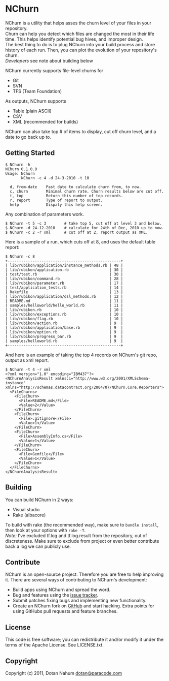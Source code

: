 NChurn
======

NChurn is a utility that helps asses the churn level of your files in your repository.  
Churn can help you detect which files are changed the most in their life time. This helps identify potential bug hives, and improper design.  
The best thing to do is to plug NChurn into your build process and store history of each run. Then, you can plot the evolution of your repository's churn.  
_Developers_ see note about building below

NChurn currently supports file-level churns for

* Git
* SVN
* TFS (Team Foundation)


As outputs, NChurn supports

* Table (plain ASCII)
* CSV
* XML (recommended for builds)


NChurn can also take top # of items to display, cut off churn level, and a date to go back up to.

Getting Started
---------------

	$ NChurn -h
	NChurn 0.1.0.0
	Usage: NChurn
	       NChurn -c 4 -d 24-3-2010 -t 10

	  d, from-date    Past date to calculate churn from, to now.
	  c, churn        Minimal churn rate. Churn results below are cut off.
	  t, top          Return this number of top records.
	  r, report       Type of report to output.
	  help            Dispaly this help screen.

  
Any combination of parameters work.

	$ NChurn -t 5 -c 3        # take top 5, cut off at level 3 and below.
	$ NChurn -d 24-12-2010    # calculate for 24th of Dec, 2010 up to now.
	$ NChurn -c 2 -r xml      # cut off at 2, report output as XML.

Here is a sample of a run, which cuts off at 8, and uses the default table report:

	$ NChurn -c 8
	+--------------------------------------------------+
	| lib/rubikon/application/instance_methods.rb | 48 |
	| lib/rubikon/application.rb                  | 30 |
	| test/test.rb                                | 30 |
	| lib/rubikon/command.rb                      | 28 |
	| lib/rubikon/parameter.rb                    | 17 |
	| test/application_tests.rb                   | 14 |
	| Rakefile                                    | 13 |
	| lib/rubikon/application/dsl_methods.rb      | 12 |
	| README.md                                   | 11 |
	| samples/helloworld/hello_world.rb           | 11 |
	| lib/rubikon.rb                              | 10 |
	| lib/rubikon/exceptions.rb                   | 10 |
	| lib/rubikon/flag.rb                         | 10 |
	| lib/rubikon/action.rb                       | 9  |
	| lib/rubikon/application/base.rb             | 9  |
	| lib/rubikon/option.rb                       | 9  |
	| lib/rubikon/progress_bar.rb                 | 9  |
	| samples/helloworld.rb                       | 9  |
	+--------------------------------------------------+

And here is an example of taking the top 4 records on NChurn's git repo, output as xml report.

	$ NChurn -t 4 -r xml
	<?xml version="1.0" encoding="IBM437"?>
	<NChurnAnalysisResult xmlns:i="http://www.w3.org/2001/XMLSchema-instance" xmlns="http://schemas.datacontract.org/2004/07/NChurn.Core.Reporters">
	  <FileChurns>
	    <FileChurn>
	      <File>README.md</File>
	      <Value>2</Value>
	    </FileChurn>
	    <FileChurn>
	      <File>.gitignore</File>
	      <Value>1</Value>
	    </FileChurn>
	    <FileChurn>
	      <File>AssemblyInfo.cs</File>
	      <Value>1</Value>
	    </FileChurn>
	    <FileChurn>
	      <File>Gemfile</File>
	      <Value>1</Value>
	    </FileChurn>
	  </FileChurns>
	</NChurnAnalysisResult>

Building
----------
You can build NChurn in 2 ways:

* Visual studio
* Rake (albacore)

To build with rake (the recommended way), make sure to `bundle install`, then look at your options with `rake -T`.  
_Note:_ I've excluded tf.log and tf.log.result from the repository, out of discreteness. Make sure to exclude from project or even better contribute back a log we can publicly use.

Contribute
----------

NChurn is an open-source project. Therefore you are free to help improving it.
There are several ways of contributing to NChurn's development:

* Build apps using NChurn and spread the word.
* Bug and features using the [issue tracker][2].
* Submit patches fixing bugs and implementing new functionality.
* Create an NChurn fork on [GitHub][1] and start hacking. Extra points for using GitHubs pull requests and feature branches.

License
-------

This code is free software; you can redistribute it and/or modify it under the
terms of the Apache License. See LICENSE.txt.

Copyright
---------

Copyright (c) 2011, Dotan Nahum <dotan@paracode.com>


[1]: http://github.com/jondot/nchurn
[2]: http://github.com/jondot/nchurn/issues
